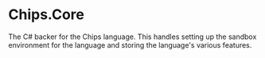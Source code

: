 # Chips.Core
The C# backer for the Chips language.  This handles setting up the sandbox environment for the language and storing the language's various features.
